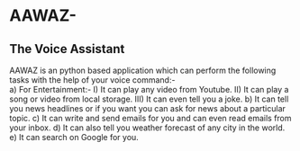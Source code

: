 # AAWAZ-
## The Voice Assistant
AAWAZ is an python based application which can perform the following tasks with the help of your voice command:-
<br>a) For Entertainment:-
I) It can play any video from Youtube.
II) It can play a song or video from local storage.
III) It can even tell you a joke.
b) It can tell you news headlines or if you want you can ask for news about a particular topic.
c) It can write and send emails for you and can even read emails from your inbox.
d) It can also tell you weather forecast of any city in the world. 
e) It can search on Google for you.
